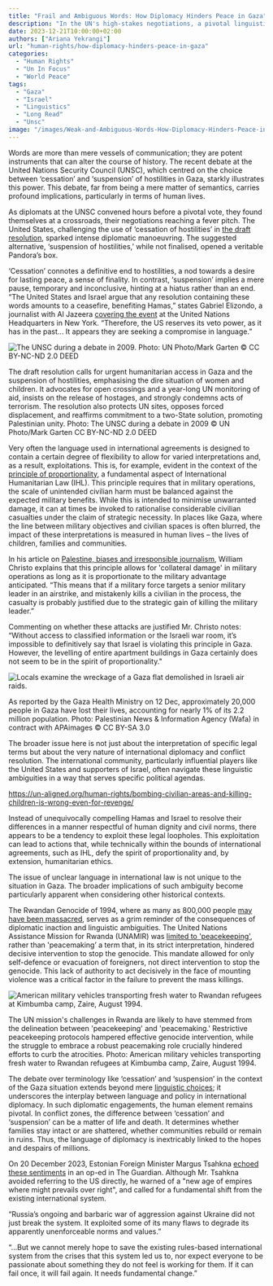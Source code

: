 ```yaml
---
title: "Frail and Ambiguous Words: How Diplomacy Hinders Peace in Gaza"
description: "In the UN's high-stakes negotiations, a pivotal linguistic duel over 'cessation' versus 'suspension' casts Gaza's fate into uncertainty."
date: 2023-12-21T10:00:00+02:00
authors: ["Ariana Yekrangi"]
url: "human-rights/how-diplomacy-hinders-peace-in-gaza"
categories:
  - "Human Rights"
  - "Un In Focus"
  - "World Peace"
tags:
  - "Gaza"
  - "Israel"
  - "Linguistics"
  - "Long Read"
  - "Unsc"
image: "/images/Weak-and-Ambiguous-Words-How-Diplomacy-Hinders-Peace-in-Gaza-2.jpg"
---
```

Words are more than mere vessels of communication; they are potent instruments that can alter the course of history. The recent debate at the United Nations Security Council (UNSC), which centred on the choice between ‘cessation’ and ‘suspension’ of hostilities in Gaza, starkly illustrates this power. This debate, far from being a mere matter of semantics, carries profound implications, particularly in terms of human lives.

As diplomats at the UNSC convened hours before a pivotal vote, they found themselves at a crossroads, their negotiations reaching a fever pitch. The United States, challenging the use of ‘cessation of hostilities’ in [the draft resolution](https://news.un.org/en/story/2023/12/1144937), sparked intense diplomatic manoeuvring. The suggested alternative, ‘suspension of hostilities,’ while not finalised, opened a veritable Pandora’s box.

‘Cessation’ connotes a definitive end to hostilities, a nod towards a desire for lasting peace, a sense of finality. In contrast, ‘suspension’ implies a mere pause, temporary and inconclusive, hinting at a hiatus rather than an end. “The United States and Israel argue that any resolution containing these words amounts to a ceasefire, benefiting Hamas,” states Gabriel Elizondo, a journalist with Al Jazeera [covering the event](https://www.aljazeera.com/news/2023/12/19/un-security-council-vote-on-gaza-delayed-as-diplomatic-efforts-continue) at the United Nations Headquarters in New York. “Therefore, the US reserves its veto power, as it has in the past... It appears they are seeking a compromise in language.”

![The UNSC during a debate in 2009. Photo: UN Photo/Mark Garten © CC BY-NC-ND 2.0 DEED](/images/Security-Council-US-President-1024x677.jpg)

The draft resolution calls for urgent humanitarian access in Gaza and the suspension of hostilities, emphasising the dire situation of women and children. It advocates for open crossings and a year-long UN monitoring of aid, insists on the release of hostages, and strongly condemns acts of terrorism. The resolution also protects UN sites, opposes forced displacement, and reaffirms commitment to a two-State solution, promoting Palestinian unity. Photo: The UNSC during a debate in 2009 © UN Photo/Mark Garten CC BY-NC-ND 2.0 DEED


Very often the language used in international agreements is designed to contain a certain degree of flexibility to allow for varied interpretations and, as a result, exploitations. This is, for example, evident in the context of the [principle of proportionality](https://legal.un.org/avl/studymaterials/rcil-laac/2017/book1_2.pdf), a fundamental aspect of International Humanitarian Law (IHL). This principle requires that in military operations, the scale of unintended civilian harm must be balanced against the expected military benefits. While this is intended to minimise unwarranted damage, it can at times be invoked to rationalise considerable civilian casualties under the claim of strategic necessity. In places like Gaza, where the line between military objectives and civilian spaces is often blurred, the impact of these interpretations is measured in human lives – the lives of children, families and communities.

In his article on [Palestine, biases and irresponsible journalism](https://institute.aljazeera.net/en/ajr/article/1480), William Christo explains that this principle allows for 'collateral damage' in military operations as long as it is proportionate to the military advantage anticipated. “This means that if a military force targets a senior military leader in an airstrike, and mistakenly kills a civilian in the process, the casualty is probably justified due to the strategic gain of killing the military leader.”

Commenting on whether these attacks are justified Mr. Christo notes: “Without access to classified information or the Israeli war room, it’s impossible to definitively say that Israel is violating this principle in Gaza. However, the levelling of entire apartment buildings in Gaza certainly does not seem to be in the spirit of proportionality."

![Locals examine the wreckage of a Gaza flat demolished in Israeli air raids.](/images/Damage_in_Gaza_Strip_during_the_October_2023_-_13-1024x683.jpg)

As reported by the Gaza Health Ministry on 12 Dec, approximately 20,000 people in Gaza have lost their lives, accounting for nearly 1% of its 2.2 million population. Photo: Palestinian News & Information Agency (Wafa) in contract with APAimages © CC BY-SA 3.0


The broader issue here is not just about the interpretation of specific legal terms but about the very nature of international diplomacy and conflict resolution. The international community, particularly influential players like the United States and supporters of Israel, often navigate these linguistic ambiguities in a way that serves specific political agendas.

https://un-aligned.org/human-rights/bombing-civilian-areas-and-killing-children-is-wrong-even-for-revenge/

Instead of unequivocally compelling Hamas and Israel to resolve their differences in a manner respectful of human dignity and civil norms, there appears to be a tendency to exploit these legal loopholes. This exploitation can lead to actions that, while technically within the bounds of international agreements, such as IHL, defy the spirit of proportionality and, by extension, humanitarian ethics.

The issue of unclear language in international law is not unique to the situation in Gaza. The broader implications of such ambiguity become particularly apparent when considering other historical contexts.

The Rwandan Genocide of 1994, where as many as 800,000 people [may have been massacred](https://arc.net/l/quote/cnkysmxw), serves as a grim reminder of the consequences of diplomatic inaction and linguistic ambiguities. The United Nations Assistance Mission for Rwanda (UNAMIR) was [limited to 'peacekeeping'](https://www.amun.org/handbooks/2019/2019-handbook/united-nations-documents/), rather than 'peacemaking’ a term that, in its strict interpretation, hindered decisive intervention to stop the genocide. This mandate allowed for only self-defence or evacuation of foreigners, not direct intervention to stop the genocide. This lack of authority to act decisively in the face of mounting violence was a critical factor in the failure to prevent the mass killings.

![American military vehicles transporting fresh water to Rwandan refugees at Kimbumba camp, Zaire, August 1994.](/images/1994-Rwandan-genocide-1024x667.jpg)

The UN mission's challenges in Rwanda are likely to have stemmed from the delineation between 'peacekeeping' and 'peacemaking.' Restrictive peacekeeping protocols hampered effective genocide intervention, while the struggle to embrace a robust peacemaking role crucially hindered efforts to curb the atrocities. Photo: American military vehicles transporting fresh water to Rwandan refugees at Kimbumba camp, Zaire, August 1994.


The debate over terminology like ‘cessation’ and ‘suspension’ in the context of the Gaza situation extends beyond mere [linguistic choices](https://un-aligned.org/tag/linguistics/); it underscores the interplay between language and policy in international diplomacy. In such diplomatic engagements, the human element remains pivotal. In conflict zones, the difference between ‘cessation’ and ‘suspension’ can be a matter of life and death. It determines whether families stay intact or are shattered, whether communities rebuild or remain in ruins. Thus, the language of diplomacy is inextricably linked to the hopes and despairs of millions.

On 20 December 2023, Estonian Foreign Minister Margus Tsahkna [echoed these sentiments](https://www.theguardian.com/commentisfree/2023/dec/20/big-power-politics-world-order-un-icc) in an op-ed in The Guardian. Although Mr. Tsahkna avoided referring to the US directly, he warned of a "new age of empires where might prevails over right", and called for a fundamental shift from the existing international system.

“Russia’s ongoing and barbaric war of aggression against Ukraine did not just break the system. It exploited some of its many flaws to degrade its apparently unenforceable norms and values.”

“…But we cannot merely hope to save the existing rules-based international system from the crises that this system led us to, nor expect everyone to be passionate about something they do not feel is working for them. If it can fail once, it will fail again. It needs fundamental change.”
